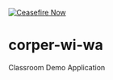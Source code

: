 [![Ceasefire Now](https://badge.techforpalestine.org/ceasefire-now)](https://techforpalestine.org/learn-more)

# corper-wi-wa
Classroom Demo Application 
